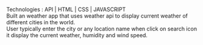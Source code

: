 Technologies : API | HTML | CSS | JAVASCRIPT <br>
Built an weather app that uses weather api to display current weather of different cities in the world. <br>
User typically enter the city or any location name when click on search icon it display the current weather, humidity and wind speed.
